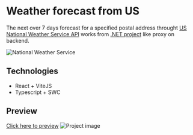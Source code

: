 # Weather forecast from US

The next over 7 days forecast for a specified postal address throught [US National Weather Service API](https://www.weather.gov/documentation/services-web-api) works from [.NET project](https://github.com/gabrielfreirebraz/weather-forecast-api) like proxy on backend.

![National Weather Service](https://www.weather.gov/css/images/header.png)

## Technologies

- React + ViteJS
- Typescript + SWC

## Preview

[Click here to preview](https://drive.google.com/file/d/1RYBE9MJxvxxAv6JfKhOsop1rUyrKUM3r/view?usp=sharing)
![Project image](https://lh3.googleusercontent.com/fife/AGXqzDmtuFMzrYpt8KrpqVkrV86rTMTIRSH5Nex9BJEUGF10MEOVSm4AZPvSd6IPP0OSyDrcXkK3hwJE1Kq8m-b222nACOktEfqReF_rTU3SaHekxRhjEsJBhpevPBKHbVd1L9F8T1ns3LoSXBF5CaNtokq7OvaoQCjwQdkt0F_d_PgdDRmbV9mtyc8sf1lP3NAlTGmTy_ZpHDEwVE8QxJMq2dcbkjpbC37SxHqAytAC22WRNrDm_jfDFJazSQ7D_U2iqHWv78ACRV7DTU03y6e5CVbzGGgVuzny4vDMKcqx2FXIoczhkR4eLv9mFuHmg_4d8mWi_doy06LfZRNlsHYuqQ_pLk_hEgBworQtniEfUyPKqV8sZls3V_E6ewckxOgGki2VJ4EsvSCGTdRJoc7jHx4nktFvBqFYSCPz7KVDp8-HQqRowYTUFcGWLugjeAQTc1LCRCtfFcPWi7ZJyft45MwGogeL_zrw5zDqoz0DMmS5LYKLsY6D1a9DERoXeSAfUqQPbascQiGPH7E03Al1Op_bQxzhB_rGfDxIbjI1uMCa7ICU-tll9MCuY9aFdmHz__GirGhqdn_RYEJe0S54PupPQ3rsFRpt8Q3dgG-S8z_K8LxcjozOrfuDIRZ83Z9gmldNNxVRjUby8aN0FcORpBeAkARAjjJ8sJ4nFsPu9YGYfCwDtoXKthPhtEhU2ljz1W5SrfuevFl3_sWgkaGdPsNEWPftMWL_lBRsVAd8HbYu2y-Rsj_82IGbIBdIHpSGGlmlrLvvVZgBcZo7lgOQIgSS_ydEtZ1V-srCK1ywTMwCC_Hty1MjW7pRD59dS--qGco-1eA21uq8N6qVjl5dPxWEJZGI1mvm36Jr3hlMkff5AccpRyZuoRwnj-cGhz9F-BLPgXY6mR6cP-KOHcGgWnRaheg-7sJwOd59ghrECTy_AG7LOWu_UogLm6J-iNrUOJ_l8f8nndmgRQX8M5fjK-eseLlW2bvl1TPPIkWlP0hNebOrNtI-eiq-ojhzwDlJyMmoM_cM2lyKfluQgKawvkdn030U_NNzl1yA3xrSBsVXYjms5v15uhoFMRURZCXHqbsJ-ngUfbV9yz0TLxw4qjbhkZBgth17F_l4si88TmraKlLKVGuSyvcRWZEbalkkIXjCGMEMW8_rF2dgUQlBgUWMyoZEFDtNYFgVqF_hEfv-iyvb__uQplPv3V5PM98l-QbvIasZb22GCQttyQdnsRTakMvuDQMcA03EUPyDKmnsJ-HkX6FxzEkqiUNYIfxzJo1tTWkNLc4v2b_Nqg1me_spA3USWHz674Bp6VwMV07-FvRiWPd5hmDROAEHm_O8-cOy-bhXGL62zRIUtaAo9jAyw6e2FwNGbFCSMpz4x95O3ALsuRYkT9uz18CO95d4DOv2FEByBbDQkNA2-aZ8yJ20RNLp3Pxb0QLQpe6ydEEVdI_YEhdP0pbXgHoxYCdGpFbwC2FTj-25cB3fq2udRPuR1lxN3TtvCJ0qPyNpvu26VXhN0mzaOspmG-fTDlGSVP6WkerQtpp1S0M=w676-h883)
